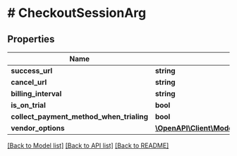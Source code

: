 # # CheckoutSessionArg

## Properties

Name | Type | Description | Notes
------------ | ------------- | ------------- | -------------
**success_url** | **string** |  | [optional]
**cancel_url** | **string** |  | [optional]
**billing_interval** | **string** |  | [optional]
**is_on_trial** | **bool** |  | [optional]
**collect_payment_method_when_trialing** | **bool** |  | [optional]
**vendor_options** | [**\OpenAPI\Client\Model\CheckoutSessionArgVendorOptions**](CheckoutSessionArgVendorOptions.md) |  | [optional]

[[Back to Model list]](../../README.md#models) [[Back to API list]](../../README.md#endpoints) [[Back to README]](../../README.md)
